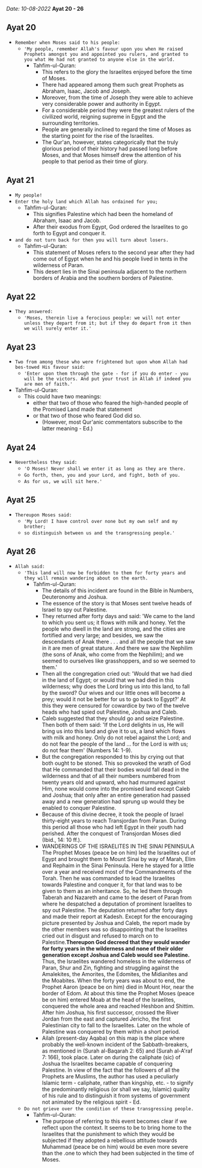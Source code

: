 *Date: 10-08-2022*
**Ayat 20 - 26**

## Ayat 20
- `Remember when Moses said to his people:`
  - `'My people, remember Allah's favour upon you when He raised Prophets amongst you and appointed you rulers, and granted to you what He had not granted to anyone else in the world.`
    - Tahfim-ul-Quran:
      - This refers to the glory the Israelites enjoyed before the time of Moses.
      - There had appeared among them such great Prophets as Abraham, Isaac, Jacob and Joseph.
      - Moreover, from the time of Joseph they were able to achieve very considerable power and authority in Egypt.
      - For a considerable period they were the greatest rulers of the civilized world, reigning supreme in Egypt and the surrounding territories.
      - People are generally inclined to regard the time of Moses as the starting point for the rise of the Israelites.
      - The Qur'an, however, states categorically that the truly glorious period of their history had passed long before Moses, and that Moses himself drew the attention of his people to that period as their time of glory.

## Ayat 21
- `My people!`
- `Enter the holy land which Allah has ordained for you;`
  - Tahfim-ul-Quran:
    - This signifies Palestine which had been the homeland of Abraham, Isaac and Jacob.
    - After their exodus from Egypt, God ordered the Israelites to go forth to Egypt and conquer it.
- `and do not turn back for then you will turn about losers.`
  - Tahfim-ul-Quran:
    - This statement of Moses refers to the second year after they had come out of Egypt when he and his people lived in tents in the wilderness of Paran.
    - This desert lies in the Sinai peninsula adjacent to the northern borders of Arabia and the southern borders of Palestine.

## Ayat 22
- `They answered:`
  - `'Moses, therein live a ferocious people: we will not enter unless they depart from it; but if they do depart from it then we will surely enter it.'`

## Ayat 23
- `Two from among these who were frightened but upon whom Allah had bes-towed His favour said:`
  - `'Enter upon them through the gate - for if you do enter - you will be the victors. And put your trust in Allah if indeed you are men of faith.'`
- Tahfim-ul-Quran:
  - This could have two meanings:
    - either that two of those who feared the high-handed people of the Promised Land made that statement
    - or that two of those who feared God did so.
      - (However, most Qur'anic commentators subscribe to the latter meaning - Ed.)

## Ayat 24
- `Nevertheless they said:`
  - `'O Moses! Never shall we enter it as long as they are there.`
  - `Go forth, then, you and your Lord, and fight, both of you.`
  - `As for us, we will sit here.'`

## Ayat 25
- `Thereupon Moses said:`
  - `'My Lord! I have control over none but my own self and my brother;`
  - `so distinguish between us and the transgressing people.'`

## Ayat 26
- `Allah said:`
  - `'This land will now be forbidden to them for forty years and they will remain wandering about on the earth.`
    - Tahfim-ul-Quran:
      - The details of this incident are found in the Bible in Numbers, Deuteronomy and Joshua. 
      - The essence of the story is that Moses sent twelve heads of Israel to spy out Palestine.
      - They returned after forty days and said: 'We came to the land to which you sent us; it flows with milk and honey. Yet the people who dwell in the land are strong, and the cities are fortified and very large; and besides, we saw the descendants of Anak there . . . and all the people that we saw in it are men of great stature. And there we saw the Nephilim (the sons of Anak, who come from the Nephilim); and we seemed to ourselves like grasshoppers, and so we seemed to them.'
      - Then all the congregation cried out: 'Would that we had died in the land of Egypt; or would that we had died in this wilderness; why does the Lord bring us into this land, to fall by the sword? Our wives and our little ones will become a prey; would it not be better for us to go back to Egypt?' At this they were censured for cowardice by two of the twelve heads who had spied out Palestine, Joshua and Caleb.
      - Caleb suggested that they should go and seize Palestine. Then both of them said: 'If the Lord delights in us, He will bring us into this land and give it to us, a land which flows with milk and honey. Only do not rebel against the Lord; and do not fear the people of the land ... for the Lord is with us; do not fear them' (Numbers 14: 1-9).
      - But the congregation responded to this by crying out that both ought to be stoned. This so provoked the wrath of God that He commanded that their bodies would fall dead in the wilderness and that of all their numbers numbered from twenty years old and upward, who had murmured against Him, none would come into the promised land except Caleb and Joshua; that only after an entire generation had passed away and a new generation had sprung up would they be enabled to conquer Palestine.
      - Because of this divine decree, it took the people of Israel thirty-eight years to reach Transjordan from Paran. During this period all those who had left Egypt in their youth had perished. After the conquest of Transjordan Moses died (Ibid., 14: 10 ff.). 
      - WANDERINGS OF THE ISRAELITES IN THE SINAI PENINSULA The Prophet Moses (peace be on him) led the Israelites out of Egypt and brought them to Mount Sinai by way of Marah, Elim and Rephaim in the Sinai Peninsula. Here he stayed for a little over a year and received most of the Commandments of the Torah. Then he was commanded to lead the Israelites towards Palestine and conquer it, for that land was to be given to them as an inheritance. So, he led them through Taberah and Nazareth and came to the desert of Paran from where he despatched a deputation of prominent Israelites to spy out Palestine. The deputation returned after forty days and made their report at Kadesh. Except for the encouraging picture presented by Joshua and Caleb, the report made by the other members was so disappointing that the Israelites cried out in disgust and refused to march on to Palestine.**Thereupon God decreed that they would wander for forty years in the wilderness and none of their older generation except Joshua and Caleb would see Palestine.** Thus, the Israelites wandered homeless in the wilderness of Paran, Shur and Zin, fighting and struggling against the Amalekites, the Amorites, the Edomites, the Midianites and the Moabites. When the forty years was about to end, the Prophet Aaron (peace be on him) died in Mount Hor, near the border of Edom. At about this time the Prophet Moses (peace be on him) entered Moab at the head of the Israelites, conquered the whole area and reached Heshbon and Shittim. After him Joshua, his first successor, crossed the River Jordan from the east and captured Jericho, the first Palestinian city to fall to the Israelites. Later on the whole of Palestine was conquered by them within a short period. 
      - Ailah (present-day Aqaba) on this map is the place where probably the well-known incident of the Sabbath-breakers, as mentioned in (Surah al-Baqarah 2: 65) and (Surah al-A'raf 7: 166), took place. Later on during the caliphate (sic) of Joshua the Israelites became capable of conquering Palestine. In view of the fact that the followers of all the Prophets are Muslims, the author has used a peculiarly Islamic term - caliphate, rather than kingship, etc. - to signify the predominantly religious (or shall we say, Islamic) quality of his rule and to distinguish it from systems of government not animated by the religious spirit - Ed.
  - `Do not grieve over the condition of these transgressing people.`
    - Tahfim-ul-Quran:
      - The purpose of referring to this event becomes clear if we reflect upon the context. It seems to be to bring home to the Israelites that the punishment to which they would be subjected if they adopted a rebellious attitude towards Muhammad (peace be on him) would be even more severe than the .one to which they had been subjected in the time of Moses.
